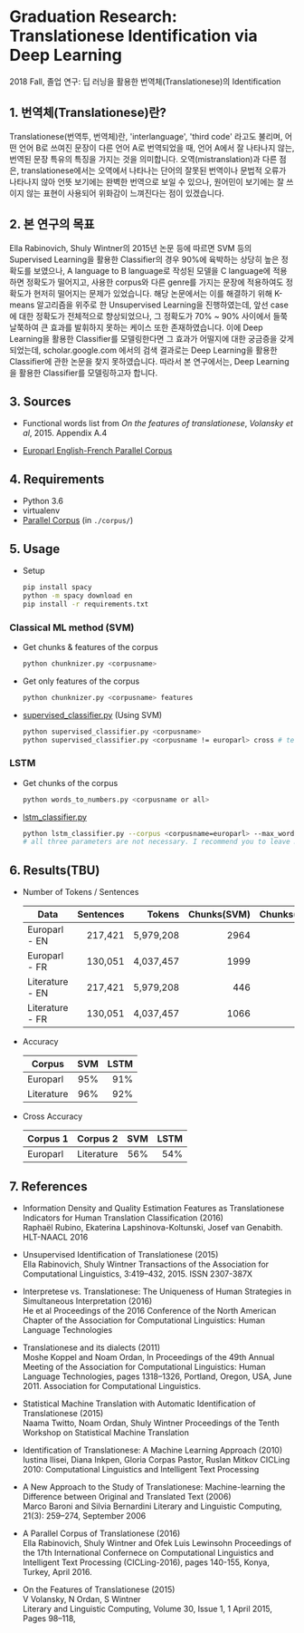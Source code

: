 # Graduation Research: Translationese Identification via Deep Learning

2018 Fall, 졸업 연구: 딥 러닝을 활용한 번역체(Translationese)의 Identification

## 1. 번역체(Translationese)란?

Translationese(번역투, 번역체)란, 'interlanguage', 'third code' 라고도 불리며, 어떤 언어 B로 쓰여진 문장이 다른 언어 A로 번역되었을 때, 언어 A에서 잘 나타나지 않는, 번역된 문장 특유의 특징을 가지는 것을 의미합니다. 오역(mistranslation)과 다른 점은, translationese에서는 오역에서 나타나는 단어의 잘못된 번역이나 문법적 오류가 나타나지 않아 언뜻 보기에는 완벽한 번역으로 보일 수 있으나, 원어민이 보기에는 잘 쓰이지 않는 표현이 사용되어 위화감이 느껴진다는 점이 있겠습니다.

## 2. 본 연구의 목표

Ella Rabinovich, Shuly Wintner의 2015년 논문 등에 따르면 SVM 등의 Supervised Learning을 활용한 Classifier의 경우 90%에 육박하는 상당히 높은 정확도를 보였으나, A language to B language로 작성된 모델을 C language에 적용하면 정확도가 떨어지고, 사용한 corpus와 다른 genre를 가지는 문장에 적용하여도 정확도가 현저히 떨어지는 문제가 있었습니다. 해당 논문에서는 이를 해결하기 위해 K-means 알고리즘을 위주로 한 Unsupervised Learning을 진행하였는데, 앞선 case에 대한 정확도가 전체적으로 향상되었으나, 그 정확도가 70% ~ 90% 사이에서 들쭉날쭉하여 큰 효과를 발휘하지 못하는 케이스 또한 존재하였습니다. 이에 Deep Learning을 활용한 Classifier를 모델링한다면 그 효과가 어떨지에 대한 궁금증을 갖게 되었는데, scholar.google.com 에서의 검색 결과로는 Deep Learning을 활용한 Classifier에 관한 논문을 찾지 못하였습니다. 따라서 본 연구에서는, Deep Learning을 활용한 Classifier를 모델링하고자 합니다.

## 3. Sources

- Functional words list from _On the features of translationese_, _Volansky et al_, 2015. Appendix A.4

- [Europarl English-French Parallel Corpus](http://cl.haifa.ac.il/projects/translationese/index.shtml)

## 4. Requirements

- Python 3.6
- virtualenv
- [Parallel Corpus](http://cl.haifa.ac.il/projects/translationese/index.shtml) (in `./corpus/`)

## 5. Usage

- Setup

  ```bash
  pip install spacy
  python -m spacy download en
  pip install -r requirements.txt
  ```

### Classical ML method (SVM)

- Get chunks & features of the corpus

  ```bash
  python chunknizer.py <corpusname>
  ```

- Get only features of the corpus

  ```bash
  python chunknizer.py <corpusname> features
  ```

- [supervised_classifier.py](./supervised_classifier.py) (Using SVM)

  ```bash
  python supervised_classifier.py <corpusname>
  python supervised_classifier.py <corpusname != europarl> cross # test between input corpus & europarl
  ```

### LSTM

- Get chunks of the corpus

  ```bash
  python words_to_numbers.py <corpusname or all>
  ```

- [lstm_classifier.py](./lstm_classifier.py)

  ```bash
  python lstm_classifier.py --corpus <corpusname=europarl> --max_words <max_words=500> --cross <cross corpus name>
  # all three parameters are not necessary. I recommend you to leave max_words parameter empty.
  ```

## 6. Results(TBU)

- Number of Tokens / Sentences

  | Data            | Sentences |    Tokens | Chunks(SVM) | Chunks(LSTM) |
  | --------------- | --------: | --------: | ----------: | -----------: |
  | Europarl - EN   |   217,421 | 5,979,208 |        2964 |         5208 |
  | Europarl - FR   |   130,051 | 4,037,457 |        1999 |         3531 |
  | Literature - EN |   217,421 | 5,979,208 |         446 |          794 |
  | Literature - FR |   130,051 | 4,037,457 |        1066 |         1785 |

- Accuracy

  | Corpus     | SVM | LSTM |
  | ---------- | --: | ---: |
  | Europarl   | 95% |  91% |
  | Literature | 96% |  92% |

- Cross Accuracy

  | Corpus 1 | Corpus 2   | SVM | LSTM |
  | -------- | ---------- | --: | ---: |
  | Europarl | Literature | 56% |  54% |

## 7. References

- Information Density and Quality Estimation Features as Translationese Indicators for Human Translation Classification (2016)  
  Raphaël Rubino, Ekaterina Lapshinova-Koltunski, Josef van Genabith. HLT-NAACL 2016

- Unsupervised Identification of Translationese (2015)  
  Ella Rabinovich, Shuly Wintner
  Transactions of the Association for Computational Linguistics, 3:419–432, 2015. ISSN 2307-387X

- Interpretese vs. Translationese:
  The Uniqueness of Human Strategies in Simultaneous Interpretation (2016)  
  He et al
  Proceedings of the 2016 Conference of the North American Chapter of the Association for Computational Linguistics: Human Language Technologies

- Translationese and its dialects (2011)  
  Moshe Koppel and Noam Ordan, In Proceedings of the 49th Annual Meeting of the Association for Computational Linguistics: Human Language Technologies, pages 1318–1326, Portland, Oregon, USA, June 2011. Association for Computational Linguistics.

- Statistical Machine Translation
  with Automatic Identification of Translationese (2015)  
  Naama Twitto, Noam Ordan, Shuly Wintner
  Proceedings of the Tenth Workshop on Statistical Machine Translation

- Identification of Translationese: A Machine Learning Approach (2010)  
  Iustina Ilisei, Diana Inkpen, Gloria Corpas Pastor, Ruslan Mitkov
  CICLing 2010: Computational Linguistics and Intelligent Text Processing

- A New Approach to the Study of Translationese: Machine-learning the Difference between Original and Translated Text (2006)  
  Marco Baroni and Silvia Bernardini
  Literary and Linguistic Computing, 21(3): 259–274, September 2006

- A Parallel Corpus of Translationese (2016)  
  Ella Rabinovich, Shuly Wintner and Ofek Luis Lewinsohn
  Proceedings of the 17th International Confernece on Computational Linguistics and Intelligent Text Processing (CICLing-2016), pages 140-155, Konya, Turkey, April 2016.

- On the Features of Translationese (2015)  
  V Volansky, N Ordan, S Wintner  
  Literary and Linguistic Computing, Volume 30, Issue 1, 1 April 2015, Pages 98–118,
